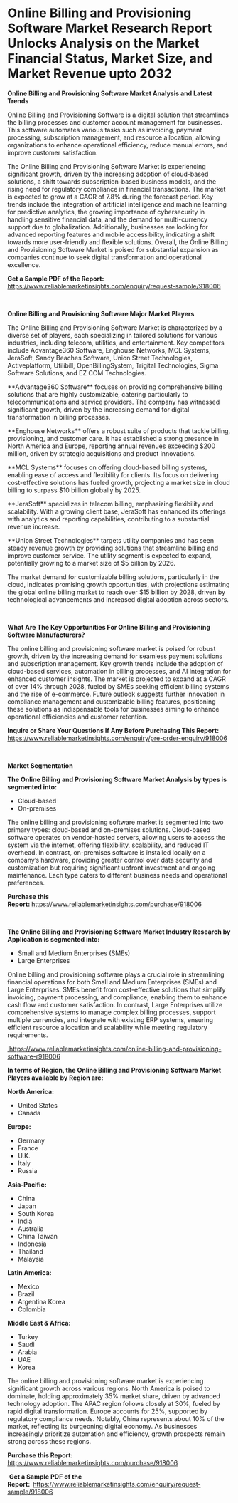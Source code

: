 <p><h1>Online Billing and Provisioning Software Market Research Report Unlocks Analysis on the Market Financial Status, Market Size, and Market Revenue upto 2032</h1></p><p><strong>Online Billing and Provisioning Software Market Analysis and Latest Trends</strong></p>
<p><p>Online Billing and Provisioning Software is a digital solution that streamlines the billing processes and customer account management for businesses. This software automates various tasks such as invoicing, payment processing, subscription management, and resource allocation, allowing organizations to enhance operational efficiency, reduce manual errors, and improve customer satisfaction. </p><p>The Online Billing and Provisioning Software Market is experiencing significant growth, driven by the increasing adoption of cloud-based solutions, a shift towards subscription-based business models, and the rising need for regulatory compliance in financial transactions. The market is expected to grow at a CAGR of 7.8% during the forecast period. Key trends include the integration of artificial intelligence and machine learning for predictive analytics, the growing importance of cybersecurity in handling sensitive financial data, and the demand for multi-currency support due to globalization. Additionally, businesses are looking for advanced reporting features and mobile accessibility, indicating a shift towards more user-friendly and flexible solutions. Overall, the Online Billing and Provisioning Software Market is poised for substantial expansion as companies continue to seek digital transformation and operational excellence.</p></p>
<p><strong>Get a Sample PDF of the Report:&nbsp;</strong> <a href="https://www.reliablemarketinsights.com/enquiry/request-sample/918006?utm_campaign=3325&utm_medium=2&utm_source=Github&utm_content=ia&utm_term=18042025&utm_id=online-billing-and-provisioning-software">https://www.reliablemarketinsights.com/enquiry/request-sample/918006</a></p>
<p>&nbsp;</p>
<p><strong>Online Billing and Provisioning Software Major Market Players</strong></p>
<p><p>The Online Billing and Provisioning Software Market is characterized by a diverse set of players, each specializing in tailored solutions for various industries, including telecom, utilities, and entertainment. Key competitors include Advantage360 Software, Enghouse Networks, MCL Systems, JeraSoft, Sandy Beaches Software, Union Street Technologies, Activeplatform, Utilibill, OpenBillingSystem, Trigital Technologies, Sigma Software Solutions, and EZ COM Technologies.</p><p>**Advantage360 Software** focuses on providing comprehensive billing solutions that are highly customizable, catering particularly to telecommunications and service providers. The company has witnessed significant growth, driven by the increasing demand for digital transformation in billing processes.</p><p>**Enghouse Networks** offers a robust suite of products that tackle billing, provisioning, and customer care. It has established a strong presence in North America and Europe, reporting annual revenues exceeding $200 million, driven by strategic acquisitions and product innovations.</p><p>**MCL Systems** focuses on offering cloud-based billing systems, enabling ease of access and flexibility for clients. Its focus on delivering cost-effective solutions has fueled growth, projecting a market size in cloud billing to surpass $10 billion globally by 2025.</p><p>**JeraSoft** specializes in telecom billing, emphasizing flexibility and scalability. With a growing client base, JeraSoft has enhanced its offerings with analytics and reporting capabilities, contributing to a substantial revenue increase.</p><p>**Union Street Technologies** targets utility companies and has seen steady revenue growth by providing solutions that streamline billing and improve customer service. The utility segment is expected to expand, potentially growing to a market size of $5 billion by 2026.</p><p>The market demand for customizable billing solutions, particularly in the cloud, indicates promising growth opportunities, with projections estimating the global online billing market to reach over $15 billion by 2028, driven by technological advancements and increased digital adoption across sectors.</p></p>
<p>&nbsp;</p>
<p><strong>What Are The Key Opportunities For Online Billing and Provisioning Software Manufacturers?</strong></p>
<p><p>The online billing and provisioning software market is poised for robust growth, driven by the increasing demand for seamless payment solutions and subscription management. Key growth trends include the adoption of cloud-based services, automation in billing processes, and AI integration for enhanced customer insights. The market is projected to expand at a CAGR of over 14% through 2028, fueled by SMEs seeking efficient billing systems and the rise of e-commerce. Future outlook suggests further innovation in compliance management and customizable billing features, positioning these solutions as indispensable tools for businesses aiming to enhance operational efficiencies and customer retention.</p></p>
<p><strong>Inquire or Share Your Questions If Any Before Purchasing This Report:</strong> <a href="https://www.reliablemarketinsights.com/enquiry/pre-order-enquiry/918006?utm_campaign=3325&utm_medium=2&utm_source=Github&utm_content=ia&utm_term=18042025&utm_id=online-billing-and-provisioning-software">https://www.reliablemarketinsights.com/enquiry/pre-order-enquiry/918006</a></p>
<p>&nbsp;</p>
<p><strong>Market Segmentation</strong></p>
<p><strong>The Online Billing and Provisioning Software Market Analysis by types is segmented into:</strong></p>
<p><ul><li>Cloud-based</li><li>On-premises</li></ul></p>
<p><p>The online billing and provisioning software market is segmented into two primary types: cloud-based and on-premises solutions. Cloud-based software operates on vendor-hosted servers, allowing users to access the system via the internet, offering flexibility, scalability, and reduced IT overhead. In contrast, on-premises software is installed locally on a company’s hardware, providing greater control over data security and customization but requiring significant upfront investment and ongoing maintenance. Each type caters to different business needs and operational preferences.</p></p>
<p><strong>Purchase this Report:&nbsp;</strong><a href="https://www.reliablemarketinsights.com/purchase/918006?utm_campaign=3325&utm_medium=2&utm_source=Github&utm_content=ia&utm_term=18042025&utm_id=online-billing-and-provisioning-software">https://www.reliablemarketinsights.com/purchase/918006</a></p>
<p>&nbsp;</p>
<p><strong>The Online Billing and Provisioning Software Market Industry Research by Application is segmented into:</strong></p>
<p><ul><li>Small and Medium Enterprises (SMEs)</li><li>Large Enterprises</li></ul></p>
<p><p>Online billing and provisioning software plays a crucial role in streamlining financial operations for both Small and Medium Enterprises (SMEs) and Large Enterprises. SMEs benefit from cost-effective solutions that simplify invoicing, payment processing, and compliance, enabling them to enhance cash flow and customer satisfaction. In contrast, Large Enterprises utilize comprehensive systems to manage complex billing processes, support multiple currencies, and integrate with existing ERP systems, ensuring efficient resource allocation and scalability while meeting regulatory requirements.</p></p>
<p><a href="https://www.reliablemarketinsights.com/online-billing-and-provisioning-software-r918006?utm_campaign=3325&utm_medium=2&utm_source=Github&utm_content=ia&utm_term=18042025&utm_id=online-billing-and-provisioning-software">&nbsp;https://www.reliablemarketinsights.com/online-billing-and-provisioning-software-r918006</a></p>
<p><strong>In terms of Region, the Online Billing and Provisioning Software Market Players available by Region are:</strong></p>
<p>
    <p> <strong> North America: </strong>
        <ul>
            <li>United States</li>
            <li>Canada</li>
        </ul>
        </p> 
    <p> <strong> Europe: </strong>
        <ul>
            <li>Germany</li>
            <li>France</li>
            <li>U.K.</li>
            <li>Italy</li>
            <li>Russia</li>
        </ul>
        </p> 
    <p> <strong> Asia-Pacific: </strong>
        <ul>
            <li>China</li>
            <li>Japan</li>
            <li>South Korea</li>
            <li>India</li>
            <li>Australia</li>
            <li>China Taiwan</li>
            <li>Indonesia</li>
            <li>Thailand</li>
            <li>Malaysia</li>
        </ul>
        </p> 
    <p> <strong> Latin America: </strong>
        <ul>
            <li>Mexico</li>
            <li>Brazil</li>
            <li>Argentina Korea</li>
            <li>Colombia</li>
        </ul>
        </p> 
    <p> <strong> Middle East & Africa: </strong>
        <ul>
            <li>Turkey</li>
            <li>Saudi</li>
            <li>Arabia</li>
            <li>UAE</li>
            <li>Korea</li>
        </ul>
    </p>
    </p>
<p><p>The online billing and provisioning software market is experiencing significant growth across various regions. North America is poised to dominate, holding approximately 35% market share, driven by advanced technology adoption. The APAC region follows closely at 30%, fueled by rapid digital transformation. Europe accounts for 25%, supported by regulatory compliance needs. Notably, China represents about 10% of the market, reflecting its burgeoning digital economy. As businesses increasingly prioritize automation and efficiency, growth prospects remain strong across these regions.</p></p>
<p><strong>Purchase this Report: </strong><a href="https://www.reliablemarketinsights.com/purchase/918006?utm_campaign=3325&utm_medium=2&utm_source=Github&utm_content=ia&utm_term=18042025&utm_id=online-billing-and-provisioning-software">https://www.reliablemarketinsights.com/purchase/918006</a></p>
<p>&nbsp;<strong>Get a Sample PDF of the Report:&nbsp;&nbsp;</strong><a href="https://www.reliablemarketinsights.com/enquiry/request-sample/918006?utm_campaign=3325&utm_medium=2&utm_source=Github&utm_content=ia&utm_term=18042025&utm_id=online-billing-and-provisioning-software">https://www.reliablemarketinsights.com/enquiry/request-sample/918006</a></p>
<p><strong></strong></p>
<p><p></p><p></p><p></p></p>